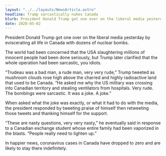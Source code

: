 ```yaml
---
layout: "../../layouts/NewsArticle.astro"
headline: Trump sarcastically nukes Canada
blurb: President Donald Trump got one over on the liberal media yesterday by eviscerating all life in Canada with dozens of nuclear bombs.
date: 2020-05-02
---
```


President Donald Trump got one over on the liberal media yesterday by eviscerating all life in Canada with dozens of nuclear bombs.

The world had been concerned that the USA slaughtering millions of innocent people had been done seriously, but Trump later clarified that the whole operation had been sarcastic, you idiots.

“Trudeau was a bad man, a rude man, very very rude,” Trump tweeted as mushroom clouds rose high above the charred and highly radioactive land that used to be Canada. “He asked me why the US military was crossing into Canadian territory and stealing ventilators from hospitals. Very rude. The bombings were sarcastic. It was a joke. A joke.”

When asked what the joke was exactly, or what it had to do with the media, the president responded by tweeting praise of himself then retweeting those tweets and thanking himself for the support.

“These are nasty questions, very very nasty,” he eventually said in response to a Canadian exchange student whose entire family had been vaporized in the blasts. “People really need to lighten up.”

In happier news, coronavirus cases in Canada have dropped to zero and are likely to stay there indefinitely.
